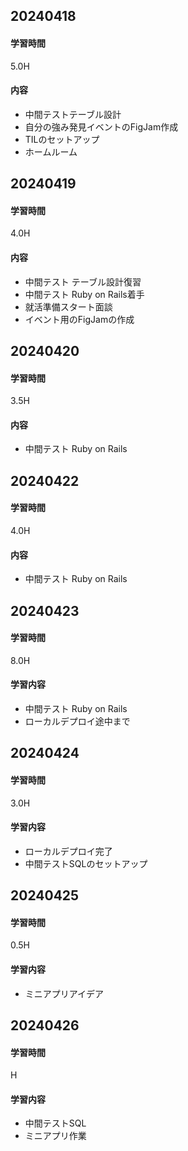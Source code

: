 ## 20240418
#### 学習時間
5.0H
#### 内容
- 中間テストテーブル設計
- 自分の強み発見イベントのFigJam作成
- TILのセットアップ
- ホームルーム
## 20240419
#### 学習時間
4.0H
#### 内容
- 中間テスト テーブル設計復習
- 中間テスト Ruby on Rails着手
- 就活準備スタート面談
- イベント用のFigJamの作成
## 20240420
#### 学習時間
3.5H
#### 内容
- 中間テスト Ruby on Rails
## 20240422
#### 学習時間
4.0H
#### 内容
- 中間テスト Ruby on Rails
## 20240423
#### 学習時間
8.0H
#### 学習内容
- 中間テスト Ruby on Rails
- ローカルデプロイ途中まで
## 20240424
#### 学習時間
3.0H
#### 学習内容
- ローカルデプロイ完了
- 中間テストSQLのセットアップ
## 20240425
#### 学習時間
0.5H
#### 学習内容
- ミニアプリアイデア
## 20240426
#### 学習時間
H
#### 学習内容
- 中間テストSQL
- ミニアプリ作業
